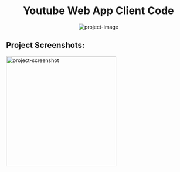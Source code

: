 
<h1 align="center" id="title">Youtube Web App Client Code</h1>

<p align="center"><img src="https://t3.ftcdn.net/jpg/04/74/05/94/360_F_474059464_qldYuzxaUWEwNTtYBJ44VN89ARuFktHW.jpg" alt="project-image"></p>

<h2>Project Screenshots:</h2>

<img src="https://t3.ftcdn.net/jpg/04/74/05/94/360_F_474059464_qldYuzxaUWEwNTtYBJ44VN89ARuFktHW.jpg" alt="project-screenshot" width="300" height="300/">
